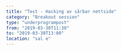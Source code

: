 ```yaml
---
title: "Test - Hacking av sårbar nettside"
category: "Breakout session"
type: "underprogrampost"
from: "2019-03-30T11:30"
to: "2019-03-30T13:00"
location: "sal e"
---
```


